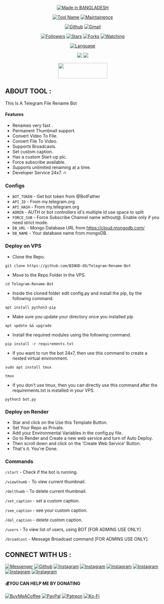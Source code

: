 <p align="center">
<a href="#"><img title="Made in BANGLADESH" src="https://img.shields.io/badge/MADE%20IN-BANGLADESH-SCRIPT?colorA=%23ff0000&colorB=%23017e40&colorC=%23ff0000&style=for-the-badge"></a>
</p>
<p align="center">
<a href="#"><img title="Tool Name" src="https://img.shields.io/badge/Telegram-File Rename-green.svg"></a>
<a href="#"><img title="Maintainence" src="https://img.shields.io/badge/Maintained%3F-yes-green.svg"></a>
</p>
</p>
<p align="center">
<a href="https://github.com/BINOD-XD"><img title="Github" src="https://img.shields.io/badge/BINOD-XD-brightgreen?style=for-the-badge&logo=github"></a>
<a href="https://gmail.google.com/gmail/?view=cm&fs=1&to=riyadhossainshanto5@gmail.com"><img title="Gmail" src="https://img.shields.io/badge/Gmail-Reyad Hossain-green?style=for-the-badge&logo=Gmail"></a>
</p>
<p align="center">
<a href="https://github.com/BINOD-XD"><img title="Followers" src="https://img.shields.io/github/followers/BINOD-XD?color=blue&style=flat-square"></a>
<a href="https://github.com/BINOD-XD"><img title="Stars" src="https://img.shields.io/github/stars/BINOD-XD/Telegram-Rename-Bot?color=red&style=flat-square"></a>
<a href="https://github.com/BINOD-XD"><img title="Forks" src="https://img.shields.io/github/forks/BINOD-XD/Telegram-Rename-Bot?color=red&style=flat-square"></a>
<a href="https://github.com/BINOD-XD"><img title="Watching" src="https://img.shields.io/github/watchers/BINOD-XD/Telegram-Rename-Bot?label=Watchers&color=blue&style=flat-square"></a>
</p>
<p align="center">  
<a href="#"><img title="Language" src="https://img.shields.io/badge/Language-black?style=for-the-badge&logo=termux"></a>
</p>
<p align="center">
 <img src="https://img.shields.io/badge/Python-FFDD00?style=for-the-badge&logo=python&logoColor=blue"/>
 <img src="https://img.shields.io/badge/Procfile-FFDD00?style=for-the-badge&logo=procfile&logoColor=blue"/>
 </div>
</p>
<p align="center">  <a href="https://t.me/teamrxs"><img width="160" height="50" src="https://i.imgur.com/N7AK7XY.png"></a></p>

## ABOUT TOOL :
This Is A Telegram File Rename Bot

####  Features
 - Renames very fast .
 - Permanent Thumbnail support.
 - Convert Video To File.
 - Convert File To Video.
 - Supports Broadcasts.
 - Set custom caption.
 - Has a custom Start-up pic.
 - Force subscribe available.
 - Supports unlimited renaming at a time.
 - Developer Service 24x7. 🔥

 ###  Configs 

* `BOT_TOKEN`  - Get bot token from @BotFather
* `API_ID` - From my.telegram.org 
* `API_HASH` - From my.telegram.org 
* `ADMIN` - AUTH or bot controllers id's multiple id use space to split 
* `FORCE_SUB` - Force Subscribe Channel name without@. Enable only if you need strict mode.
* `DB_URL`  - Mongo Database URL from https://cloud.mongodb.com/
* `DB_NAME`  - Your database name from mongoDB.


### Deploy on VPS

 * Clone the Repo.

```
git clone https://github.com/BINOD-XD/Telegram-Rename-Bot
```
 * Move to the Repo Folder in the VPS.

```
cd Telegram-Rename-Bot
```
 * Inside the cloned folder edit config.py and install the pip, by the following command.

```
apt install python3-pip
```

 * Make sure you update your directory once you installed pip
 ```
 apt update && upgrade
 ```
 
 * Install the required modules using the following command.

```
pip install -r requirements.txt
```

 * If you want to run the bot 24x7, then use this command to create a nested virtual environment.

```
sudo apt install tmux
```

```
tmux
```
* If you don't use tmux, then you can directly use this command after the requirements.txt is installed in your VPS.
 
```
python3 bot.py
```

### Deploy on Render
 - Star and click on the Use this Template Button.
 - Set Your Repo as Private.
 - Add your Environmental Variables in the config.py file.
 - Go to Render and Create a new web service and turn of Auto Deploy.
 - Then scroll down and click on the 'Create Web Service' Button.
 - That's it. You're Done.


###  Commands
`/start` - Check if the bot is running.

`/viewthumb` - To view current thumbnail.

`/delthumb` - To delete current thumbnail.

`/set_caption` - set a custom caption.

`/see_caption` - see your custom caption.

`/del_caption` - delete custom caption.

`/users` - To view list of users, using BOT [FOR ADMINS USE ONLY]

`/broadcast` - Message Broadcast command [FOR ADMINS USE ONLY].


## CONNECT WITH US :

[![Messenger](https://img.shields.io/badge/Messenger-Chat-blue?style=for-the-badge&logo=messenger)](https://m.me/j/AbZltMIVrGlcZi6j/)
<a href="https://github.com/BINOD-XD"><img title="Github" src="https://img.shields.io/badge/BINOD-XD-brightgreen?style=for-the-badge&logo=github"></a>
[![Instagram](https://img.shields.io/badge/FACEBOOK-FOLLOW-red?style=for-the-badge&logo=facebook)](https://facebook.com/reyadbross)
[![Instagram](https://img.shields.io/badge/FACEBOOK-FOLLOW-red?style=for-the-badge&logo=facebook)](https://facebook.com/tahosin.broos)
[![Instagram](https://img.shields.io/badge/WHATSAPP-CHAT-red?style=for-the-badge&logo=whatsapp)](https://wa.me/+8801989861704)
[![Instagram](https://img.shields.io/badge/INSTAGRAM-FOLLOW-red?style=for-the-badge&logo=instagram)](https://www.instagram.com/reyadbros)
[![Instagram](https://img.shields.io/badge/WEBSITE-VISIT-yellow?style=for-the-badge&logo=blogger)](https://BINOD-XD.github.io)
[![Instagram](https://img.shields.io/badge/TELEGRAM-CHANNEL-red?style=for-the-badge&logo=telegram)](https://t.me/shanto27)

#### 💰YOU CAN HELP ME BY DONATING
<p align="center">

  [![BuyMeACoffee](https://img.shields.io/badge/Buy%20Me%20a%20Coffee-ffdd00?style=for-the-badge&logo=buy-me-a-coffee&logoColor=black)](https://buymeacoffee.com/binodxd) [![PayPal](https://img.shields.io/badge/PayPal-00457C?style=for-the-badge&logo=paypal&logoColor=white)](https://paypal.me/binodxd) [![Patreon](https://img.shields.io/badge/Patreon-F96854?style=for-the-badge&logo=patreon&logoColor=white)](https://patreon.com/binodxd) [![Ko-Fi](https://img.shields.io/badge/Ko--fi-F16061?style=for-the-badge&logo=ko-fi&logoColor=white)](https://ko-fi.com/binodxd)</a>
</p>
